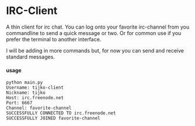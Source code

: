 IRC-Client
==========

A thin client for irc chat.  You can log onto your favorite irc-channel from you commandline to send a quick
message or two.  Or for common use if you prefer the terminal to another interface.

I will be adding in more commands but, for now you can send and receive standard messages.

#### usage


    python main.py
    Username: tijko-client
    Nickname: tijko 
    Host: irc.freenode.net
    Port: 6667
    Channel: favorite-channel
    SUCCESSFULLY CONNECTED TO irc.freenode.net
    SUCCESSFULLY JOINED favorite-channel
